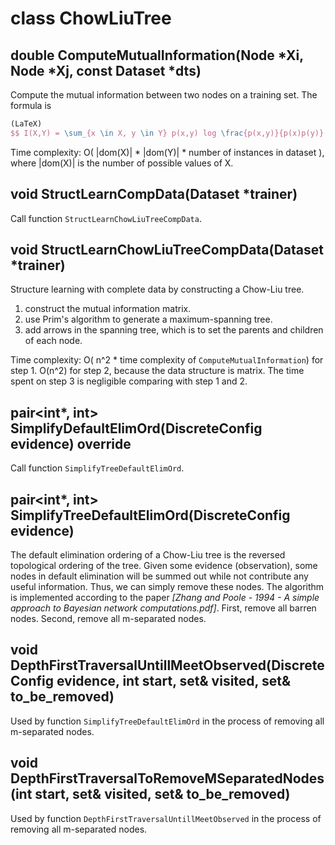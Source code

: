 # class ChowLiuTree

## double ComputeMutualInformation(Node \*Xi, Node \*Xj, const Dataset \*dts)

Compute the mutual information between two nodes on a training set. The formula is

```LaTeX
(LaTeX)
$$ I(X,Y) = \sum_{x \in X, y \in Y} p(x,y) log \frac{p(x,y)}{p(x)p(y)} $$
```

Time complexity: O( |dom(X)| \* |dom(Y)| \* number of instances in dataset ), where |dom(X)| is the number of possible values of X.

## void StructLearnCompData(Dataset \*trainer)

Call function `StructLearnChowLiuTreeCompData`.

## void StructLearnChowLiuTreeCompData(Dataset \*trainer)

Structure learning with complete data by constructing a Chow-Liu tree.

1. construct the mutual information matrix.
2. use Prim's algorithm to generate a maximum-spanning tree.
3. add arrows in the spanning tree, which is to set the parents and children of each node.

Time complexity: O( n^2 \* time complexity of `ComputeMutualInformation`) for step 1. O(n^2) for step 2, because the data structure is matrix. The time spent on step 3 is negligible comparing with step 1 and 2.

## pair<int\*, int> SimplifyDefaultElimOrd(DiscreteConfig evidence) override

Call function `SimplifyTreeDefaultElimOrd`.

## pair<int\*, int> SimplifyTreeDefaultElimOrd(DiscreteConfig evidence)

The default elimination ordering of a Chow-Liu tree is the reversed topological
ordering of the tree. Given some evidence (observation), some nodes in default
elimination will be summed out while not contribute any useful information.
Thus, we can simply remove these nodes. The algorithm is implemented according to the paper
*[Zhang and Poole - 1994 - A simple approach to Bayesian network computations.pdf]*.
First, remove all barren nodes. Second, remove all m-separated nodes.

## void DepthFirstTraversalUntillMeetObserved(DiscreteConfig evidence, int start, set<int>& visited, set<int>& to_be_removed)

Used by function `SimplifyTreeDefaultElimOrd` in the process of removing all m-separated nodes.

## void DepthFirstTraversalToRemoveMSeparatedNodes(int start, set<int>& visited, set<int>& to_be_removed)

Used by function `DepthFirstTraversalUntillMeetObserved` in the process of removing all m-separated nodes.
